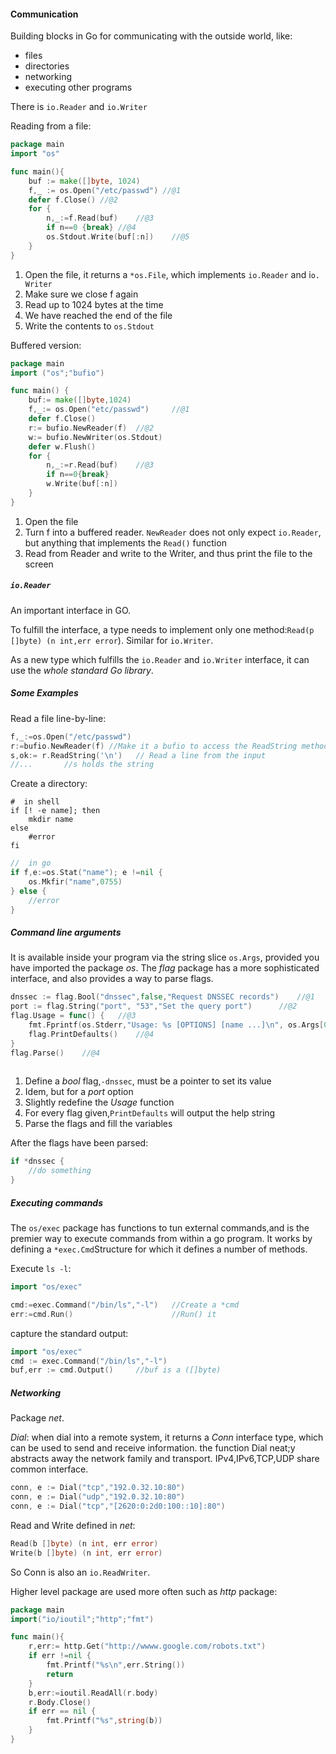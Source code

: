 #### Communication

Building blocks in Go for communicating with the outside world, like:

- files
- directories
- networking
- executing other programs

There is `io.Reader` and `io.Writer`

Reading from a file:

```go
package main
import "os"

func main(){
    buf := make([]byte, 1024)
    f,_ := os.Open("/etc/passwd") //@1
    defer f.Close()	//@2
    for {
        n,_:=f.Read(buf)	//@3
        if n==0 {break}	//@4
        os.Stdout.Write(buf[:n])	//@5
    }
}
```

1. Open the file, it returns a `*os.File`, which implements `io.Reader` and i`o. Writer`
2. Make sure we close f again
3. Read up to 1024 bytes at the time
4. We have reached the end of the file
5. Write the contents to `os.Stdout`

Buffered version:

```go
package main
import ("os";"bufio")

func main() {
    buf:= make([]byte,1024)
    f,_:= os.Open("etc/passwd") 	//@1
    defer f.Close()
    r:= bufio.NewReader(f)	//@2
    w:= bufio.NewWriter(os.Stdout)
    defer w.Flush()
    for {
        n,_:=r.Read(buf)	//@3
        if n==0{break}
        w.Write(buf[:n])
    }
}
```

1. Open the file
2. Turn f into a buffered reader. `NewReader` does not only expect `io.Reader`, but anything that implements the `Read()` function
3. Read from Reader and write to the Writer, and thus print the file to the screen

##### `io.Reader`

An important interface in GO.

To fulfill the interface, a type needs to implement only one method:`Read(p []byte) (n int,err error`). Similar for `io.Writer`.

As a new type which fulfills the `io.Reader` and `io.Writer` interface, it can use the *whole standard Go library*.

##### Some Examples

Read a file line-by-line:

```go
f,_:=os.Open("/etc/passwd")
r:=bufio.NewReader(f) //Make it a bufio to access the ReadString method
s,ok:= r.ReadString('\n')	// Read a line from the input
//...		//s holds the string
```

Create a directory:

```shell
#  in shell
if [! -e name]; then
	mkdir name
else
	#error
fi
```

```go
//  in go
if f,e:=os.Stat("name"); e !=nil {
    os.Mkfir("name",0755)
} else {
    //error
}
```

##### Command line arguments

It is available inside your program via the string slice `os.Args`, provided you have imported the package *os*. The *flag* package has a more sophisticated interface, and also provides a way to parse flags.

```go
dnssec := flag.Bool("dnssec",false,"Request DNSSEC records")	//@1
port := flag.String("port", "53","Set the query port")		//@2
flag.Usage = func() {	//@3
    fmt.Fprintf(os.Stderr,"Usage: %s [OPTIONS] [name ...]\n", os.Args[0])
    flag.PrintDefaults()	//@4
}
flag.Parse()	//@4
              
```

1. Define a *bool* flag,`-dnssec`, must be a pointer to set its value
2. Idem, but for a *port* option
3. Slightly redefine the *Usage* function
4. For every flag given,`PrintDefaults` will output the help string
5. Parse the flags and fill the variables

After the flags have been parsed:

```go
if *dnssec {
    //do something
}
```

##### Executing commands

The `os/exec` package has functions to tun external commands,and is the premier way to execute commands from within a go program. It works by defining a `*exec.Cmd`Structure for which it defines a number of methods.

Execute `ls -l`:

```go
import "os/exec"

cmd:=exec.Command("/bin/ls","-l")	//Create a *cmd
err:=cmd.Run()						//Run() it
```

capture the standard output:

```go
import "os/exec"
cmd := exec.Command("/bin/ls","-l")
buf,err := cmd.Output()		//buf is a ([]byte)
```

##### Networking

Package *net*.

*Dial*: when dial into a remote system, it returns a *Conn* interface type, which can be used to send and receive information. the function Dial neat;y abstracts away the network family and transport. IPv4,IPv6,TCP,UDP share common interface.

```go
conn, e := Dial("tcp","192.0.32.10:80")
conn, e := Dial("udp","192.0.32.10:80")
conn, e := Dial("tcp","[2620:0:2d0:100::10]:80")
```

Read and Write defined in *net*:

```go
Read(b []byte) (n int, err error)
Write(b []byte) (n int, err error)
```

So Conn is also an `io.ReadWriter`.

Higher level package are used more often such as *http* package:

```go
package main
import("io/ioutil";"http";"fmt")

func main(){
    r,err:= http.Get("http://wwww.google.com/robots.txt")
    if err !=nil {
        fmt.Printf("%s\n",err.String())
        return
    }
    b,err:=ioutil.ReadAll(r.body)
    r.Body.Close()
    if err == nil {
        fmt.Printf("%s",string(b))
    }
}
```

